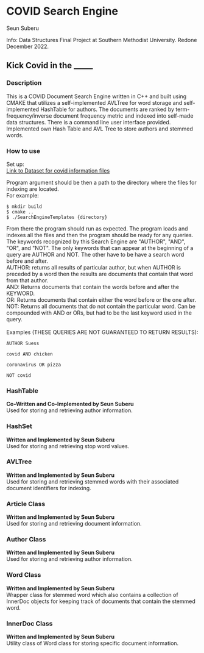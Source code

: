 <h1>COVID Search Engine</h1>
<p>Seun Suberu</p>
Info: Data Structures Final Project at Southern Methodist University. Redone December 2022.
<h2>Kick Covid in the _____</h2>
<h3>Description</h3>
<p>This is a COVID Document Search Engine written in C++ and built using CMAKE that utilizes a self-implemented AVLTree for word storage and self-implemented HashTable for authors.
The documents are ranked by term-frequency/inverse document frequency metric and indexed into self-made data structures. There is a command line user interface provided. Implemented own Hash Table and AVL Tree to store authors and stemmed words.
</p>

<h3>How to use</h3>
<p>Set up: <br>
    <a href = "https://www.semanticscholar.org/cord19/download">Link to Dataset for covid information files</a>
</p>
<p>
    Program argument should be then a path to the directory where the files for indexing are located.
    <br>
    For example:<br>

    $ mkdir build
    $ cmake ..
    $ ./SearchEngineTemplates {directory}
</p>
<p>
    From there the program should run as expected. The program loads and indexes all the files and then the program should be ready for any queries.
    The keywords recognized by this Search Engine are "AUTHOR", "AND", "OR", and "NOT". 
    The only keywords that can appear at the beginning of a query are AUTHOR and NOT. The other have to be have a search word before and after.<br>
    AUTHOR: returns all results of particular author, but when AUTHOR is preceded by a word then the results are documents that contain that word from that author.<br>
    AND: Returns documents that contain the words before and after the KEYWORD.<br>
    OR: Returns documents that contain either the word before or the one after.<br>
    NOT: Returns all documents that do not contain the particular word. Can be compounded with AND or ORs, but had to be the last keyword used in the query.<br> 
    <br>
    Examples (THESE QUERIES ARE NOT GUARANTEED TO RETURN RESULTS):

    AUTHOR Suess
</p>
<p>

    covid AND chicken
</p>
<p>

    coronavirus OR pizza
</p>
<p>

    NOT covid
</p>

<h3>HashTable</h3>
<p> 
    <b>Co-Written and Co-Implemented by Seun Suberu </b><br>
    Used for storing and retrieving author information.
</p>

<h3>HashSet</h3>
<p> 
    <b>Written and Implemented by Seun Suberu </b><br>
    Used for storing and retrieving stop word values.
</p>

<h3>AVLTree</h3>
<p> 
    <b>Written and Implemented by Seun Suberu </b><br>
    Used for storing and retrieving stemmed words with their associated document identifiers for indexing.
</p>

<h3>Article Class</h3>
<p> 
    <b>Written and Implemented by Seun Suberu </b><br>
    Used for storing and retrieving document information.
</p>

<h3>Author Class</h3>
<p> 
    <b>Written and Implemented by Seun Suberu </b><br>
    Used for storing and retrieving author information.
</p>

<h3>Word Class</h3>
<p> 
    <b>Written and Implemented by Seun Suberu </b><br>
    Wrapper class for stemmed word which also contains a collection of InnerDoc objects for keeping track of documents that contain the stemmed word.
</p>

<h3>InnerDoc Class</h3>
<p> 
    <b>Written and Implemented by Seun Suberu </b><br>
    Utility class of Word class for storing specific document information.
</p>

